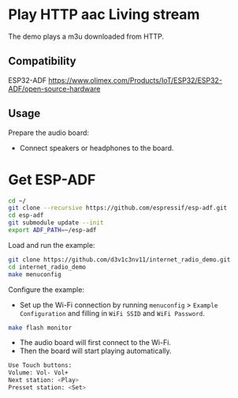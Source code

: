 # Play HTTP aac Living stream

The demo plays a m3u downloaded from HTTP. 

## Compatibility

ESP32-ADF
https://www.olimex.com/Products/IoT/ESP32/ESP32-ADF/open-source-hardware

## Usage

Prepare the audio board:

- Connect speakers or headphones to the board.

# Get ESP-ADF
```bash
cd ~/
git clone --recursive https://github.com/espressif/esp-adf.git
cd esp-adf
git submodule update --init
export ADF_PATH=~/esp-adf
```

Load and run the example:
```bash
git clone https://github.com/d3v1c3nv11/internet_radio_demo.git
cd internet_radio_demo
make menuconfig
```
Configure the example:

- Set up the Wi-Fi connection by running `menuconfig` > `Example Configuration` and filling in `WiFi SSID` and `WiFi Password`.

```bash
make flash monitor
```
- The audio board will first connect to the Wi-Fi.
- Then the board will start playing automatically.
```bash
Use Touch buttons:
Volume: Vol- Vol+
Next station: <Play>
Presset station: <Set>
```


